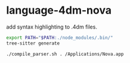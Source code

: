 # language-4dm-nova
add syntax highlighting to .4dm files.

```sh
export PATH="$PATH:./node_modules/.bin/"
tree-sitter generate
```

```sh
./compile_parser.sh . /Applications/Nova.app
```
